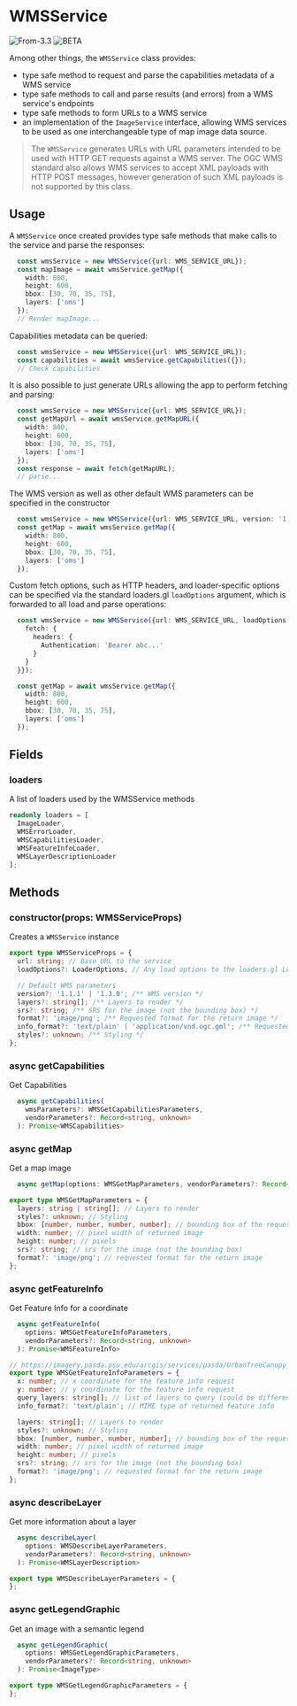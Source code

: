 # WMSService

<p class="badges">
  <img src="https://img.shields.io/badge/From-v3.3-blue.svg?style=flat-square" alt="From-3.3" />
	<img src="https://img.shields.io/badge/-BETA-teal.svg" alt="BETA" />
</p>

Among other things, the `WMSService` class provides: 
- type safe method to request and parse the capabilities metadata of a WMS service
- type safe methods to call and parse results (and errors) from a WMS service's endpoints
- type safe methods to form URLs to a WMS service
- an implementation of the `ImageService` interface, allowing WMS services to be used as one interchangeable type of map image data source.

> The `WMSService` generates URLs with URL parameters intended to be used with HTTP GET requests against a WMS server. The OGC WMS standard also allows WMS services to accept XML payloads with HTTP POST messages, however generation of such XML payloads is not supported by this class.
 
## Usage

A `WMSService` once created provides type safe methods that make calls to the service and parse the responses: 
```typescript
  const wmsService = new WMSService({url: WMS_SERVICE_URL});
  const mapImage = await wmsService.getMap({
    width: 800,
    height: 600,
    bbox: [30, 70, 35, 75],
    layers: ['oms']
  });
  // Render mapImage...
```

Capabilities metadata can be queried: 
```typescript
  const wmsService = new WMSService({url: WMS_SERVICE_URL});
  const capabilities = await wmsService.getCapabilities({});
  // Check capabilities
```

It is also possible to just generate URLs allowing the app to perform fetching and parsing: 
```typescript
  const wmsService = new WMSService({url: WMS_SERVICE_URL});
  const getMapUrl = await wmsService.getMapURL({
    width: 800,
    height: 600,
    bbox: [30, 70, 35, 75],
    layers: ['oms']
  });
  const response = await fetch(getMapURL);
  // parse...
```

The WMS version as well as other default WMS parameters can be specified in the constructor
```typescript
  const wmsService = new WMSService({url: WMS_SERVICE_URL, version: '1.3.0'});
  const getMap = await wmsService.getMap({
    width: 800,
    height: 600,
    bbox: [30, 70, 35, 75],
    layers: ['oms']
  });
```

Custom fetch options, such as HTTP headers, and loader-specific options can be specified via the 
standard loaders.gl `loadOptions` argument, which is forwarded to all load and parse operations:
```typescript
  const wmsService = new WMSService({url: WMS_SERVICE_URL, loadOptions: {
    fetch: {
      headers: {
        Authentication: 'Bearer abc...'
      }
    }
  }});

  const getMap = await wmsService.getMap({
    width: 800,
    height: 600,
    bbox: [30, 70, 35, 75],
    layers: ['oms']
  });
```

## Fields

### loaders 

A list of loaders used by the WMSService methods

```typescript
readonly loaders = [
  ImageLoader,
  WMSErrorLoader,
  WMSCapabilitiesLoader,
  WMSFeatureInfoLoader,
  WMSLayerDescriptionLoader
];
```

## Methods
  
### constructor(props: WMSServiceProps)

Creates a `WMSService` instance

```typescript
export type WMSServiceProps = {
  url: string; // Base URL to the service
  loadOptions?: LoaderOptions; // Any load options to the loaders.gl Loaders used by the WMSService methods

  // Default WMS parameters
  version?: '1.1.1' | '1.3.0'; /** WMS version */
  layers?: string[]; /** Layers to render */
  srs?: string; /** SRS for the image (not the bounding box) */
  format?: 'image/png'; /** Requested format for the return image */
  info_format?: 'text/plain' | 'application/vnd.ogc.gml'; /** Requested MIME type of returned feature info */
  styles?: unknown; /** Styling */
};
```

### async getCapabilities

Get Capabilities

```typescript
  async getCapabilities(
    wmsParameters?: WMSGetCapabilitiesParameters,
    vendorParameters?: Record<string, unknown>
  ): Promise<WMSCapabilities>
```

### async getMap

Get a map image

```typescript
  async getMap(options: WMSGetMapParameters, vendorParameters?: Record<string, unknown>): Promise<ImageType>
```

```typescript
export type WMSGetMapParameters = {
  layers: string | string[]; // Layers to render 
  styles?: unknown; // Styling 
  bbox: [number, number, number, number]; // bounding box of the requested map image 
  width: number; // pixel width of returned image 
  height: number; // pixels 
  srs?: string; // srs for the image (not the bounding box) 
  format?: 'image/png'; // requested format for the return image 
};
```


### async getFeatureInfo

Get Feature Info for a coordinate

```typescript
  async getFeatureInfo(
    options: WMSGetFeatureInfoParameters,
    vendorParameters?: Record<string, unknown>
  ): Promise<WMSFeatureInfo>
```

```typescript
// https://imagery.pasda.psu.edu/arcgis/services/pasda/UrbanTreeCanopy_Landcover/MapServer/WmsServer?SERVICE=WMS&
export type WMSGetFeatureInfoParameters = {
  x: number; // x coordinate for the feature info request
  y: number; // y coordinate for the feature info request
  query_layers: string[]; // list of layers to query (could be different from rendered layers)
  info_format?: 'text/plain'; // MIME type of returned feature info

  layers: string[]; // Layers to render
  styles?: unknown; // Styling
  bbox: [number, number, number, number]; // bounding box of the requested map image
  width: number; // pixel width of returned image
  height: number; // pixels
  srs?: string; // srs for the image (not the bounding box)
  format?: 'image/png'; // requested format for the return image
};
```

### async describeLayer

Get more information about a layer

```typescript
  async describeLayer(
    options: WMSDescribeLayerParameters,
    vendorParameters?: Record<string, unknown>
  ): Promise<WMSLayerDescription>
```

```typescript
export type WMSDescribeLayerParameters = {
};
```

### async getLegendGraphic

Get an image with a semantic legend

```typescript
  async getLegendGraphic(
    options: WMSGetLegendGraphicParameters,
    vendorParameters?: Record<string, unknown>
  ): Promise<ImageType>
```

```typescript
export type WMSGetLegendGraphicParameters = {
};
```

